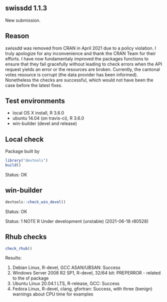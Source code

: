 ## swissdd 1.1.3

New submission.

## Reason

swissdd was removed from CRAN in April 2021 due to a policy violation. I truly apologize for any inconvenience and thank the CRAN Team for their efforts. I have now fundamentaly improved the packages functions to ensure that they fail gracefully without leading to check errors when the API request yields an error or the resources are broken. Currently, the cantonal votes resource is corrupt (the data provider has been informed). Nonetheless the checks are successful, which would not have been the case before the latest fixes. 

## Test environments
* local OS X install, R 3.6.0
* ubuntu 14.04 (on travis-ci), R 3.6.0
* win-builder (devel and release)

## Local check

Package built by

``` r
library("devtools")
build()
```
Status: OK

## win-builder

``` r
devtools::check_win_devel()
```
Status: OK

Status: 1 NOTE
R Under development (unstable) (2021-06-18 r80528)

## Rhub checks

``` r
check_rhub()
```

Results:

1.  Debian Linux, R-devel, GCC ASAN/UBSAN:  Success
2.  Windows Server 2008 R2 SP1, R-devel, 32/64 bit: PREPERROR - related to the sf package
3.  Ubuntu Linux 20.04.1 LTS, R-release, GCC: Success
4.  Fedora Linux, R-devel, clang, gfortran: Success, with three (benign)
    warnings about CPU time for examples


